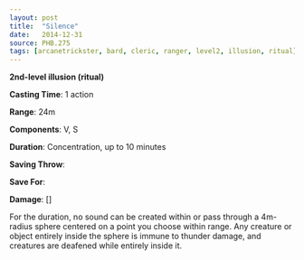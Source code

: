 ```yaml
---
layout: post
title:  "Silence"
date:   2014-12-31
source: PHB.275
tags: [arcanetrickster, bard, cleric, ranger, level2, illusion, ritual]
---
```


**2nd-level illusion (ritual)**

**Casting Time**: 1 action

**Range**: 24m

**Components**: V, S

**Duration**: Concentration, up to 10 minutes

**Saving Throw**:

**Save For**:

**Damage**: []

For the duration, no sound can be created within or pass through a 4m-radius sphere centered on a point you choose within range. Any creature or object entirely inside the sphere is immune to thunder damage, and creatures are deafened while entirely inside it.